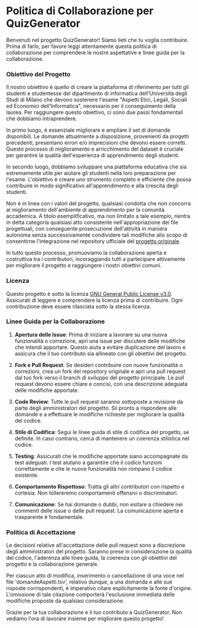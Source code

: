 # Politica di Collaborazione per QuizGenerator

Benvenuti nel progetto QuizGenerator! Siamo lieti che tu voglia contribuire. Prima di farlo, per favore leggi attentamente questa politica di collaborazione per comprendere le nostre aspettative e linee guida per la collaborazione.

### Obiettivo del Progetto

Il nostro obiettivo  è quello di creare la piattaforma di riferimento per tutti gli studenti e studentesse del dipartimento di informatica dell'Università degli Studi di Milano che devono sostenere l'esame "Aspetti Etici, Legali, Sociali ed Economici dell’Informatica", necessario per il conseguimento della laurea. Per raggiungere questo obiettivo, ci sono due passi fondamentali che dobbiamo intraprendere.

In primo luogo, è essenziale migliorare e ampliare il set di domande disponibili. Le domande attualmente a disposizione, provenienti da progetti precedenti, presentano errori e/o imprecisioni che devono essere corretti. Questo processo di miglioramento e arricchimento del dataset è cruciale per garantire la qualità dell'esperienza di apprendimento degli studenti.

In secondo luogo, dobbiamo sviluppare una piattaforma educativa che sia estremamente utile per aiutare gli studenti nella loro preparazione per l'esame. L'obiettivo è creare uno strumento completo e efficiente che possa contribuire in modo significativo all'apprendimento e alla crescita degli studenti.

Non è in linea con i valori del progetto, qualsiasi condotta che non concorra al miglioramento dell'ambiente di apprendimento per la comunità accademica. A titolo esemplificativo, ma non limitato a tale esempio, rientra in detta categoria qualsiasi atto consistente nell'appropriazione dei file progettuali, con conseguente prosecuzione dell'attività in maniera autonoma senza successivamente condividere tali modifiche allo scopo di consentirne l'integrazione nel repository ufficiale del [progetto originale](https://github.com/federicopreda/QuizGenerator).

In tutto questo processo, promuoviamo la collaborazione aperta e costruttiva tra i contributori, incoraggiando tutti a partecipare attivamente per migliorare il progetto e raggiungere i nostri obiettivi comuni.

### Licenza

Questo progetto è sotto la licenza [GNU General Public License v3.0](https://choosealicense.com/licenses/gpl-3.0/). Assicurati di leggere e comprendere la licenza prima di contribuire. Ogni contribuzione deve essere rilasciata sotto la stessa licenza.

### Linee Guida per la Collaborazione

1. **Apertura delle Issue**: Prima di iniziare a lavorare su una nuova funzionalità o correzione, apri una issue per discutere delle modifiche che intendi apportare. Questo aiuta a evitare duplicazione del lavoro e assicura che il tuo contributo sia allineato con gli obiettivi del progetto.

2. **Fork e Pull Request**: Se desideri contribuire con nuove funzionalità o correzioni, crea un fork del repository originale e apri una pull request dal tuo fork verso il branch di sviluppo del progetto principale. Le pull request devono essere chiare e concisi, con una descrizione adeguata delle modifiche apportate.

3. **Code Review**: Tutte le pull request saranno sottoposte a revisione da parte degli amministratori del progetto. Sii pronto a rispondere alle domande e a effettuare le modifiche richieste per migliorare la qualità del codice.

4. **Stile di Codifica**: Segui le linee guida di stile di codifica del progetto, se definite. In caso contrario, cerca di mantenere un coerenza stilistica nel codice.

5. **Testing**: Assicurati che le modifiche apportate siano accompagnate da test adeguati. I test aiutano a garantire che il codice funzioni correttamente e che le nuove funzionalità non rompano il codice esistente.

6. **Comportamento Rispettoso**: Tratta gli altri contributori con rispetto e cortesia. Non tollereremo comportamenti offensivi o discriminatori.

7. **Comunicazione**: Se hai domande o dubbi, non esitare a chiedere nei commenti delle issue o delle pull request. La comunicazione aperta e trasparente è fondamentale.

### Politica di Accettazione

Le decisioni relative all'accettazione delle pull request sono a discrezione degli amministratori del progetto. Saranno prese in considerazione la qualità del codice, l'aderenza alle linee guida, la coerenza con gli obiettivi del progetto e la collaborazione generale.

Per ciascun atto di modifica, inserimento o cancellazione di una voce nel file 'domandeAspetti.tsv', relativo dunque, a una domanda e alle sue risposte corrispondenti, è imperativo citare esplicitamente la fonte d'origine. L'omissione di tale citazione comporterà l'esclusione immediata delle modifiche proposte da qualsiasi considerazione.

Grazie per la tua collaborazione e il tuo contributo a QuizGenerator. Non vediamo l'ora di lavorare insieme per migliorare questo progetto!